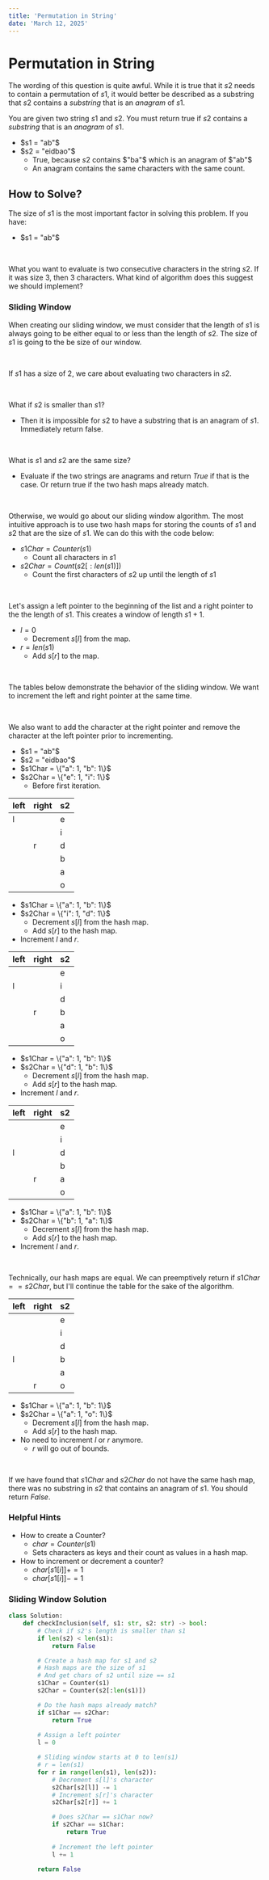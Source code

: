 ```yaml
---
title: 'Permutation in String'
date: 'March 12, 2025'
---
```


# Permutation in String

The wording of this question is quite awful. While it is true that it $s2$ needs to contain a permutation of $s1$, it would better be described as a substring that $s2$ contains a $substring$ that is an $anagram$ of $s1$.

You are given two string $s1$ and $s2$. You must return true if $s2$ contains a $substring$ that is an $anagram$ of $s1$.

- $s1 = "ab"$
- $s2 = "eidbao"$
    - True, because $s2$ contains $"ba"$ which is an anagram of $"ab"$
    - An anagram contains the same characters with the same count.

## How to Solve?

The size of $s1$ is the most important factor in solving this problem. If you have:

- $s1 = "ab"$

<br />

What you want to evaluate is two consecutive characters in the string $s2$. If it was size 3, then 3 characters. What kind of algorithm does this suggest we should implement?

### Sliding Window

When creating our sliding window, we must consider that the length of $s1$ is always going to be either equal to or less than the length of $s2$. The size of $s1$ is going to the be size of our window.

<br />

If $s1$ has a size of 2, we care about evaluating two characters in $s2$.

<br />

What if $s2$ is smaller than $s1$?

- Then it is impossible for $s2$ to have a substring that is an anagram of $s1$. Immediately return false.

<br />

What is $s1$ and $s2$ are the same size?

- Evaluate if the two strings are anagrams and return $True$ if that is the case. Or return true if the two hash maps already match.

<br />

Otherwise, we would go about our sliding window algorithm. The most intuitive approach is to use two hash maps for storing the counts of $s1$ and $s2$ that are the size of $s1$. We can do this with the code below:

- $s1Char = Counter(s1)$
    - Count all characters in $s1$
- $s2Char = Count(s2[:len(s1)])$
    - Count the first characters of $s2$ up until the length of $s1$

<br />

Let's assign a left pointer to the beginning of the list and a right pointer to the the length of $s1$. This creates a window of length $s1 + 1$.

- $l = 0$
    - Decrement $s[l]$ from the map.
- $r = len(s1)$
    - Add $s[r]$ to the map.

<br />

The tables below demonstrate the behavior of the sliding window. We want to increment the left and right pointer at the same time. 

<br />

We also want to add the character at the right pointer and remove the character at the left pointer prior to incrementing.

- $s1 = "ab"$
- $s2 = "eidbao"$
- $s1Char = \{"a": 1, "b": 1\}$
- $s2Char = \{"e": 1, "i": 1\}$
    - Before first iteration.

|   left    |   right   |   s2
|   ---     |   ---     |   ---
|   l       |           |   e
|           |           |   i
|           |    r      |   d
|           |           |   b
|           |           |   a
|           |           |   o

- $s1Char = \{"a": 1, "b": 1\}$
- $s2Char = \{"i": 1, "d": 1\}$
    - Decrement $s[l]$ from the hash map.
    - Add $s[r]$ to the hash map.
- Increment $l$ and $r$.

|   left    |   right   |   s2
|   ---     |   ---     |   ---
|           |           |   e
|   l       |           |   i
|           |           |   d
|           |    r      |   b
|           |           |   a
|           |           |   o

- $s1Char = \{"a": 1, "b": 1\}$
- $s2Char = \{"d": 1, "b": 1\}$
    - Decrement $s[l]$ from the hash map.
    - Add $s[r]$ to the hash map.
- Increment $l$ and $r$.

|   left    |   right   |   s2
|   ---     |   ---     |   ---
|           |           |   e
|           |           |   i
|   l       |           |   d
|           |           |   b
|           |    r      |   a
|           |           |   o

- $s1Char = \{"a": 1, "b": 1\}$
- $s2Char = \{"b": 1, "a": 1\}$
    - Decrement $s[l]$ from the hash map.
    - Add $s[r]$ to the hash map.
- Increment $l$ and $r$.

<br />

Technically, our hash maps are equal. We can preemptively return if $s1Char == s2Char$, but I'll continue the table for the sake of the algorithm.

|   left    |   right   |   s2
|   ---     |   ---     |   ---
|           |           |   e
|           |           |   i
|           |           |   d
|   l       |           |   b
|           |           |   a
|           |    r      |   o

- $s1Char = \{"a": 1, "b": 1\}$
- $s2Char = \{"a": 1, "o": 1\}$
    - Decrement $s[l]$ from the hash map.
    - Add $s[r]$ to the hash map.
- No need to increment $l$ or $r$ anymore.
    - $r$ will go out of bounds.

<br />

If we have found that $s1Char$ and $s2Char$ do not have the same hash map, there was no substring in $s2$ that contains an anagram of $s1$. You should return $False$.

### Helpful Hints

- How to create a Counter?
    - $char = Counter(s1)$
    - Sets characters as keys and their count as values in a hash map.
- How to increment or decrement a counter?
    - $char[s1[i]] += 1$
    - $char[s1[i]] -= 1$

### Sliding Window Solution

```python
class Solution:
    def checkInclusion(self, s1: str, s2: str) -> bool:
        # Check if s2's length is smaller than s1
        if len(s2) < len(s1):
            return False

        # Create a hash map for s1 and s2
        # Hash maps are the size of s1
        # And get chars of s2 until size == s1
        s1Char = Counter(s1)
        s2Char = Counter(s2[:len(s1)])

        # Do the hash maps already match?
        if s1Char == s2Char:
            return True
        
        # Assign a left pointer
        l = 0

        # Sliding window starts at 0 to len(s1)
        # r = len(s1)
        for r in range(len(s1), len(s2)):
            # Decrement s[l]'s character
            s2Char[s2[l]] -= 1
            # Increment s[r]'s character
            s2Char[s2[r]] += 1

            # Does s2Char == s1Char now?
            if s2Char == s1Char:
                return True
            
            # Increment the left pointer
            l += 1
        
        return False